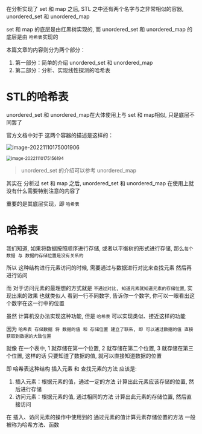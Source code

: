 在分析实现了 set 和 map 之后, STL 之中还有两个名字与之非常相似的容器, unordered_set 和 unordered_map

set 和 map 的底层是由红黑树实现的, 而 unordered_set 和 unordered_map 的底层是由 `哈希表`实现的

本篇文章的内容则分为两个部分：

1. 第一部分：简单的介绍 unordered_set 和 unordered_map
2. 第二部分：分析、实现线性探测的哈希表

# STL的哈希表

unordered_set 和 unordered_map在大体使用上与 set 和 map相似, 只是底层不同罢了

官方文档中对于 这两个容器的描述是这样的：

![image-20221110175001906](https://dxyt-july-image.oss-cn-beijing.aliyuncs.com/CSDN/image-20221110175001906.png)

<img src="https://dxyt-july-image.oss-cn-beijing.aliyuncs.com/CSDN/image-20221110175156194.png" alt="image-20221110175156194" style="zoom:80%;" />

> unordered_set 的介绍可以参考 unordered_map

其实在 分析过 set 和 map 之后, unordered_set 和 unordered_map 在使用上就没有什么需要特别注意的内容了

重要的是其底层实现，即 `哈希表`

# 哈希表

我们知道, 如果将数据按照顺序进行存储, 或者以平衡树的形式进行存储, 那么`每个数据 与 数据的存储位置是没有关系的`

所以 这种结构进行元素访问的时候, 需要通过与数据进行对比来查找元素 然后再进行访问

而 对于访问元素的最理想的方式就是 `不通过对比, 知道元素就知道元素的存储位置`, 实现出来的效果 也就类似人 看到一行不同数字, 告诉你一个数字, 你可以一眼看出这个数字在这一行中的位置

虽然 计算机没办法实现这种功能, 但是 `哈希表` 可以实现类似、接近这样的功能

因为 `哈希表 存储数据 将 数据的值 和 存储位置 建立了联系, 即 可以通过数据的值 直接获取到数据的大致位置`

就像 在一个表中, 1 就存储在第一个位置, 2 就存储在第二个位置, 3 就存储在第三个位置, 这样的话 只要知道了数据的值, 就可以直接知道数据的位置

即 哈希表这种结构 插入元素 和 查找元素的方法 应该是:

1. 插入元素：根据元素的值，通过一定的方法 计算出此元素应该存储的位置, 然后进行存储
2. 访问元素：根据元素的值, 通过相同的方法 计算出此元素的存储位置, 然后直接访问

在 插入、访问元素的操作中使用到的 通过元素的值计算元素存储位置的方法 一般被称为哈希方法、函数